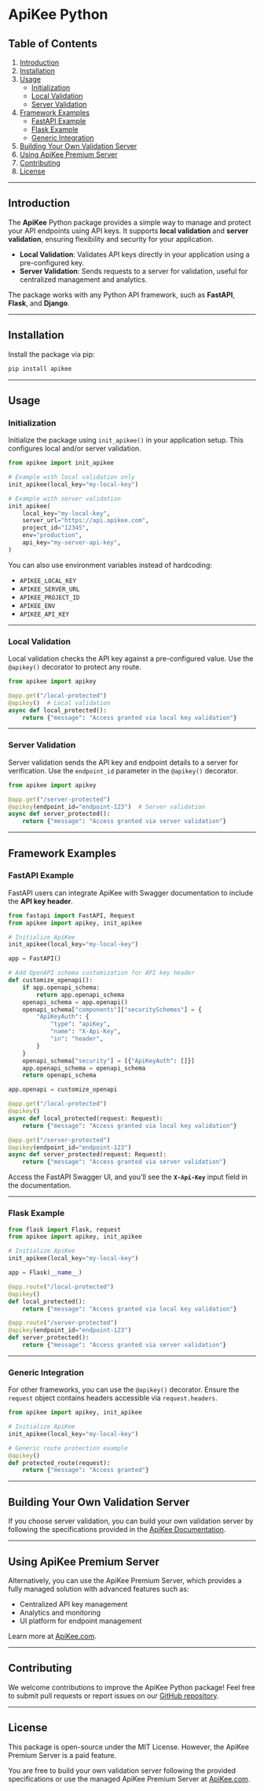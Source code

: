 # **ApiKee Python**

## **Table of Contents**
1. [Introduction](#introduction)
2. [Installation](#installation)
3. [Usage](#usage)
   - [Initialization](#initialization)
   - [Local Validation](#local-validation)
   - [Server Validation](#server-validation)
4. [Framework Examples](#framework-examples)
   - [FastAPI Example](#fastapi-example)
   - [Flask Example](#flask-example)
   - [Generic Integration](#generic-integration)
5. [Building Your Own Validation Server](#building-your-own-validation-server)
6. [Using ApiKee Premium Server](#using-apikee-premium-server)
7. [Contributing](#contributing)
8. [License](#license)

---

## **Introduction**

The **ApiKee** Python package provides a simple way to manage and protect your API endpoints using API keys. It supports **local validation** and **server validation**, ensuring flexibility and security for your application.

- **Local Validation**: Validates API keys directly in your application using a pre-configured key.
- **Server Validation**: Sends requests to a server for validation, useful for centralized management and analytics.

The package works with any Python API framework, such as **FastAPI**, **Flask**, and **Django**.

---

## **Installation**

Install the package via pip:

```bash
pip install apikee
```

---

## **Usage**

### **Initialization**

Initialize the package using `init_apikee()` in your application setup. This configures local and/or server validation.

```python
from apikee import init_apikee

# Example with local validation only
init_apikee(local_key="my-local-key")

# Example with server validation
init_apikee(
    local_key="my-local-key",
    server_url="https://api.apikee.com",
    project_id="12345",
    env="production",
    api_key="my-server-api-key",
)
```

You can also use environment variables instead of hardcoding:

- `APIKEE_LOCAL_KEY`
- `APIKEE_SERVER_URL`
- `APIKEE_PROJECT_ID`
- `APIKEE_ENV`
- `APIKEE_API_KEY`

---

### **Local Validation**

Local validation checks the API key against a pre-configured value. Use the `@apikey()` decorator to protect any route.

```python
from apikee import apikey

@app.get("/local-protected")
@apikey()  # Local validation
async def local_protected():
    return {"message": "Access granted via local key validation"}
```

---

### **Server Validation**

Server validation sends the API key and endpoint details to a server for verification. Use the `endpoint_id` parameter in the `@apikey()` decorator.

```python
from apikee import apikey

@app.get("/server-protected")
@apikey(endpoint_id="endpoint-123")  # Server validation
async def server_protected():
    return {"message": "Access granted via server validation"}
```

---

## **Framework Examples**

### **FastAPI Example**

FastAPI users can integrate ApiKee with Swagger documentation to include the **API key header**.

```python
from fastapi import FastAPI, Request
from apikee import apikey, init_apikee

# Initialize ApiKee
init_apikee(local_key="my-local-key")

app = FastAPI()

# Add OpenAPI schema customization for API key header
def customize_openapi():
    if app.openapi_schema:
        return app.openapi_schema
    openapi_schema = app.openapi()
    openapi_schema["components"]["securitySchemes"] = {
        "ApiKeyAuth": {
            "type": "apiKey",
            "name": "X-Api-Key",
            "in": "header",
        }
    }
    openapi_schema["security"] = [{"ApiKeyAuth": []}]
    app.openapi_schema = openapi_schema
    return openapi_schema

app.openapi = customize_openapi

@app.get("/local-protected")
@apikey()
async def local_protected(request: Request):
    return {"message": "Access granted via local key validation"}

@app.get("/server-protected")
@apikey(endpoint_id="endpoint-123")
async def server_protected(request: Request):
    return {"message": "Access granted via server validation"}
```

Access the FastAPI Swagger UI, and you'll see the **`X-Api-Key`** input field in the documentation.

---

### **Flask Example**

```python
from flask import Flask, request
from apikee import apikey, init_apikee

# Initialize ApiKee
init_apikee(local_key="my-local-key")

app = Flask(__name__)

@app.route("/local-protected")
@apikey()
def local_protected():
    return {"message": "Access granted via local key validation"}

@app.route("/server-protected")
@apikey(endpoint_id="endpoint-123")
def server_protected():
    return {"message": "Access granted via server validation"}
```

---

### **Generic Integration**

For other frameworks, you can use the `@apikey()` decorator. Ensure the `request` object contains headers accessible via `request.headers`.

```python
from apikee import apikey, init_apikee

# Initialize ApiKee
init_apikee(local_key="my-local-key")

# Generic route protection example
@apikey()
def protected_route(request):
    return {"message": "Access granted"}
```

---

## **Building Your Own Validation Server**

If you choose server validation, you can build your own validation server by following the specifications provided in the [ApiKee Documentation](https://apikee.com/docs/server).

---

## **Using ApiKee Premium Server**

Alternatively, you can use the ApiKee Premium Server, which provides a fully managed solution with advanced features such as:
- Centralized API key management
- Analytics and monitoring
- UI platform for endpoint management

Learn more at [ApiKee.com](https://www.apikee.com).

---

## **Contributing**

We welcome contributions to improve the ApiKee Python package! Feel free to submit pull requests or report issues on our [GitHub repository](https://github.com/apikee-dev/apikee-python).

---

## **License**

This package is open-source under the MIT License. However, the ApiKee Premium Server is a paid feature.

You are free to build your own validation server following the provided specifications or use the managed ApiKee Premium Server at [ApiKee.com](https://www.apikee.com).